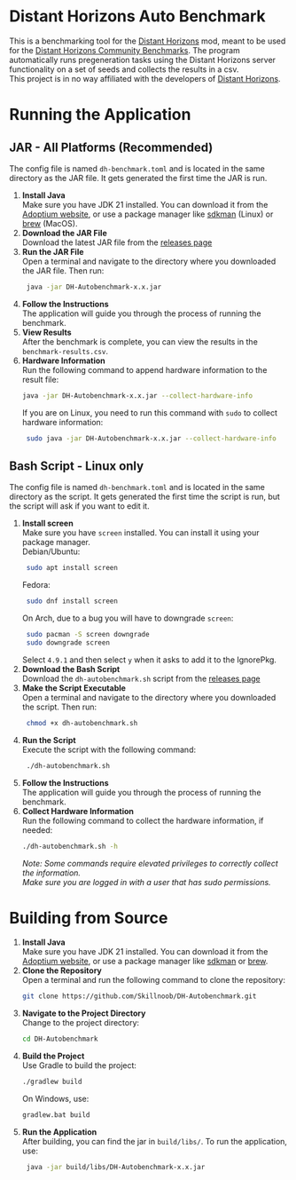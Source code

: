 # Distant Horizons Auto Benchmark
This is a benchmarking tool for the [Distant Horizons](https://modrinth.com/mod/distanthorizons) mod,
meant to be used for the [Distant Horizons Community Benchmarks](https://docs.google.com/spreadsheets/d/1lFO4bC4OhHHCC6eqGjNbNlcj6OotxNAJ4mKBT396Wx8/edit?gid=703766985#gid=703766985).
The program automatically runs pregeneration tasks using the Distant Horizons server functionality on a set of seeds and collects the results in a csv.\
This project is in no way affiliated with the developers of [Distant Horizons](https://modrinth.com/mod/distanthorizons).

# Running the Application

## JAR - All Platforms (Recommended)
The config file is named `dh-benchmark.toml` and is located in the same directory as the JAR file. It gets generated the first time the JAR is run.
1. **Install Java**\
   Make sure you have JDK 21 installed. You can download it from the [Adoptium website](https://adoptium.net/temurin/releases/?version=21), or use a package manager like [sdkman](https://sdkman.io/) (Linux) or [brew](https://brew.sh/) (MacOS).
2. **Download the JAR File**\
   Download the latest JAR file from the [releases page](https://github.com/Skillnoob/DH-Autobenchmark/releases)
3. **Run the JAR File**\
   Open a terminal and navigate to the directory where you downloaded the JAR file. Then run:
   ```bash
    java -jar DH-Autobenchmark-x.x.jar
   ```
4. **Follow the Instructions**\
   The application will guide you through the process of running the benchmark.
5. **View Results**\
   After the benchmark is complete, you can view the results in the `benchmark-results.csv`.
6. **Hardware Information**\
   Run the following command to append hardware information to the result file:
    ```bash
    java -jar DH-Autobenchmark-x.x.jar --collect-hardware-info
    ```
   If you are on Linux, you need to run this command with `sudo` to collect hardware information:
   ```bash
    sudo java -jar DH-Autobenchmark-x.x.jar --collect-hardware-info
   ```

## Bash Script - Linux only
The config file is named `dh-benchmark.toml` and is located in the same directory as the script. It gets generated the first time the script is run, but the script will ask if you want to edit it.
1. **Install screen**\
   Make sure you have `screen` installed. You can install it using your package manager.\
   Debian/Ubuntu:
   ```bash
    sudo apt install screen
   ```
   Fedora:
   ```bash
    sudo dnf install screen
   ```
   On Arch, due to a bug you will have to downgrade `screen`:
    ```bash
     sudo pacman -S screen downgrade
     sudo downgrade screen
    ```
   Select `4.9.1` and then select `y` when it asks to add it to the IgnorePkg.
2. **Download the Bash Script**\
   Download the `dh-autobenchmark.sh` script from
   the [releases page](https://github.com/Skillnoob/DH-Autobenchmark/releases)
3. **Make the Script Executable**\
   Open a terminal and navigate to the directory where you downloaded the script. Then run:
   ```bash
    chmod +x dh-autobenchmark.sh
   ```
4. **Run the Script**\
   Execute the script with the following command:
    ```bash
     ./dh-autobenchmark.sh
    ```
5. **Follow the Instructions**\
   The application will guide you through the process of running the benchmark.
6. **Collect Hardware Information**\
   Run the following command to collect the hardware information, if needed:
   ```bash
   ./dh-autobenchmark.sh -h
    ```
   *Note: Some commands require elevated privileges to correctly collect the information.\
            Make sure you are logged in with a user that has sudo permissions.*
# Building from Source

1. **Install Java**\
   Make sure you have JDK 21 installed. You can download it from the [Adoptium website](https://adoptium.net/temurin/releases/?version=21), or use a package manager like [sdkman](https://sdkman.io/) or [brew](https://brew.sh/).
2. **Clone the Repository**\
   Open a terminal and run the following command to clone the repository:
   ```bash
   git clone https://github.com/Skillnoob/DH-Autobenchmark.git
   ```
3. **Navigate to the Project Directory**\
   Change to the project directory:
   ```bash
   cd DH-Autobenchmark
   ```
4. **Build the Project**\
   Use Gradle to build the project:
   ```bash
   ./gradlew build
   ```
   On Windows, use:
   ```cmd
   gradlew.bat build
   ```
5. **Run the Application**\
   After building, you can find the jar in `build/libs/`. To run the application, use:
   ```bash
    java -jar build/libs/DH-Autobenchmark-x.x.jar
   ```
